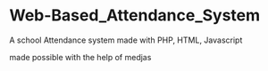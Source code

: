 # Web-Based_Attendance_System
 A school Attendance system made with PHP, HTML, Javascript

made possible with the help of medjas
